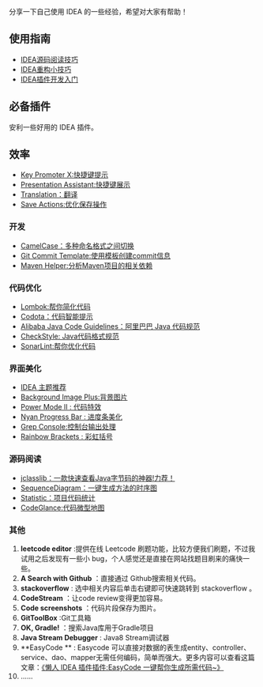 分享一下自己使用 IDEA 的一些经验，希望对大家有帮助！

## 使用指南

- [IDEA源码阅读技巧](IDEA源码阅读技巧.md)
- [IDEA重构小技巧](./idea-refractor/使用IDEA进行重构.md)
- [IDEA插件开发入门](./IDEA插件开发入门.md)

##  必备插件

安利一些好用的 IDEA 插件。

## 效率

- [Key Promoter X:快捷键提示](./idea-plugins/快捷键.md)
- [Presentation Assistant:快捷键展示](./idea-plugins/快捷键.md)
- [Translation：翻译](./idea-plugins/Translation.md)
- [Save Actions:优化保存操作](./idea-plugins/SaveActions.md)

### 开发

- [CamelCase：多种命名格式之间切换](./idea-plugins/CamelCase.md)
- [Git Commit Template:使用模板创建commit信息](./idea-plugins/GitCommitTemplate.md)
- [Maven Helper:分析Maven项目的相关依赖](./idea-plugins/MavenHelper.md)

### 代码优化

- [Lombok:帮你简化代码](./idea-plugins/帮助你写好代码的IDEA插件.md)
- [Codota：代码智能提示](./idea-plugins/帮助你写好代码的IDEA插件.md)
- [Alibaba Java Code Guidelines：阿里巴巴 Java 代码规范](./idea-plugins/帮助你写好代码的IDEA插件.md)
- [CheckStyle: Java代码格式规范](./idea-plugins/帮助你写好代码的IDEA插件.md)
- [SonarLint:帮你优化代码](./idea-plugins/帮助你写好代码的IDEA插件.md)

### 界面美化

- [IDEA 主题推荐](./idea-plugins/IDEA主题推荐.md)
- [Background Image Plus:背景图片](./idea-plugins/界面美化.md)
- [Power Mode II : 代码特效](./idea-plugins/界面美化.md)
- [Nyan Progress Bar : 进度条美化](./idea-plugins/界面美化.md)
- [Grep Console:控制台输出处理](./idea-plugins/界面美化.md)
- [Rainbow Brackets : 彩虹括号](./idea-plugins/界面美化.md)

### 源码阅读

- [jclasslib：一款快速查看Java字节码的神器!力荐！](./idea-plugins/一款IDEA字节码查看神器.md)
- [SequenceDiagram：一键生成方法的时序图](./idea-plugins/SequenceDiagram.md)
- [Statistic：项目代码统计](./idea-plugins/项目代码统计.md)
- [CodeGlance:代码微型地图](./idea-plugins/CodeGlance.md)

### 其他

1. **leetcode editor** :提供在线 Leetcode 刷题功能，比较方便我们刷题，不过我试用之后发现有一些小 bug，个人感觉还是直接在网站找题目刷来的痛快一些。
2. **​A Search with Github** ：直接通过 Github搜索相关代码。
3. **stackoverflow** : 选中相关内容后单击右键即可快速跳转到 stackoverflow 。
4. **CodeStream** ：让code review变得更加容易。
5. **Code screenshots** ：代码片段保存为图片。
6. **GitToolBox** :Git工具箱
7. **OK,​ Gradle!** ：搜索Java库用于Gradle项目
8. **Java Stream Debugger** : Java8 Stream调试器
9. **EasyCode ** : Easycode 可以直接对数据的表生成entity、controller、service、dao、mapper无需任何编码，简单而强大。更多内容可以查看这篇文章：[《懒人 IDEA 插件插件:EasyCode 一键帮你生成所需代码~》](https://mp.weixin.qq.com/s?__biz=Mzg2OTA0Njk0OA==&mid=2247486205&idx=1&sn=0ff2f87f0d82a1bd9c0c44328ef69435&chksm=cea24536f9d5cc20c6cc7669f0d4167d747fe8b8c05a64546c0162d694aa96044a2862e24b57&token=1862674725&lang=zh_CN#rd)
10. ......
